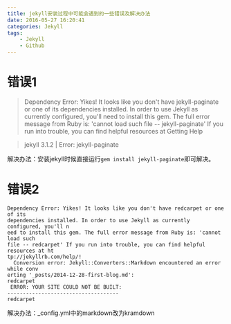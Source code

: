 ```yaml
---
title: jekyll安装过程中可能会遇到的一些错误及解决办法
date: 2016-05-27 16:20:41
categories: Jekyll
tags:
	- Jekyll
	- Github
---
```


# 错误1

> Dependency Error: Yikes! It looks like you don't have jekyll-paginate or one of its dependencies installed. In order to use Jekyll as currently configured, you'll need to install this gem. The full error message from Ruby is: 'cannot load such file -- jekyll-paginate' If you run into trouble, you can find helpful resources at Getting Help

> jekyll 3.1.2 | Error: jekyll-paginate

解决办法：安装jekyll时候直接运行`gem install jekyll-paginate`即可解决。

<!-- more -->

# 错误2

    Dependency Error: Yikes! It looks like you don't have redcarpet or one of its
    dependencies installed. In order to use Jekyll as currently configured, you'll n
    eed to install this gem. The full error message from Ruby is: 'cannot load such
    file -- redcarpet' If you run into trouble, you can find helpful resources at ht
    tp://jekyllrb.com/help/!
      Conversion error: Jekyll::Converters::Markdown encountered an error while conv
    erting '_posts/2014-12-28-first-blog.md':
    redcarpet
     ERROR: YOUR SITE COULD NOT BE BUILT:
    ------------------------------------
    redcarpet

解决办法：_config.yml中的markdown改为kramdown
